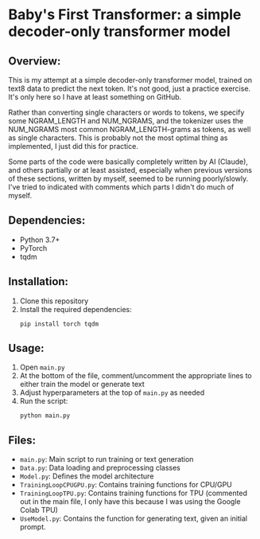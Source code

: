 # Baby's First Transformer: a simple decoder-only transformer model

## Overview:

This is my attempt at a simple decoder-only transformer model, trained on text8 data to predict the next token. It's not good, just a practice exercise. It's only here so I have at least something on GitHub.

Rather than converting single characters or words to tokens, we specify some NGRAM_LENGTH and NUM_NGRAMS, and the tokenizer uses the NUM_NGRAMS most common NGRAM_LENGTH-grams as tokens, as well as single characters. This is probably not the most optimal thing as implemented, I just did this for practice.

Some parts of the code were basically completely written by AI (Claude), and others partially or at least assisted, especially when previous versions of these sections, written by myself, seemed to be running poorly/slowly. I've tried to indicated with comments which parts I didn't do much of myself.

## Dependencies:
- Python 3.7+
- PyTorch
- tqdm

## Installation:
1. Clone this repository
2. Install the required dependencies:
   ```
   pip install torch tqdm
   ```

## Usage:
1. Open `main.py`
2. At the bottom of the file, comment/uncomment the appropriate lines to either train the model or generate text
3. Adjust hyperparameters at the top of `main.py` as needed
4. Run the script:
   ```
   python main.py
   ```

## Files:
- `main.py`: Main script to run training or text generation
- `Data.py`: Data loading and preprocessing classes
- `Model.py`: Defines the model architecture
- `TrainingLoopCPUGPU.py`: Contains training functions for CPU/GPU
- `TrainingLoopTPU.py`: Contains training functions for TPU (commented out in the main file, I only have this because I was using the Google Colab TPU)
- `UseModel.py`: Contains the function for generating text, given an initial prompt.
